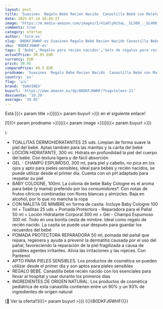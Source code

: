 ```yaml
---
layout: post
title: 'Suavinex  Regalo Bebé Recien Nacido  Canastilla Bebé con Maleta de Mimbre en Forma de Casita. Incluye: Baby Cologne 100 ml + Gel - Champú Espumoso + Loción Corporal + Pomada del Pañal + Toallitas'
date: 2025-07-14 16:44:27
image: 'https://m.media-amazon.com/images/I/41aOlyHi5aL._SL500_._SL400_.jpg'
comments: true
category: ofertas
author: 'tole.es'
slug: 'B0DKFJ6WHF-es Suavinex Regalo Bebé Recien Nacido Canastilla Bebé con...'
sku: 'B0DKFJ6WHF-es'
tags: [ 'Bebé','Regalos para recién nacidos','Sets de regalos para recién nacidos','bebé','pañal','suavinex','🇪🇸', ]
actualPrice: 39.95 EUR
currency: EUR
price: 39.95
comparePrice: 49.5 EUR
prodname: 'Suavinex  Regalo Bebé Recien Nacido  Canastilla Bebé con Maleta de Mimbre en Forma de Casita. Incluye: Baby Cologne 100 ml + Gel - Champú Espumoso + Loción Corporal + Pomada del Pañal + Toallitas'
country: 'es'
flag: '🇪🇸'
brand: 'SUAVINEX'
buyurl: 'https://www.amazon.es/dp/B0DKFJ6WHF/?tag=tolees-21'
descuento: '19.29'
average: '39.95'
---
```


Está [{{< param title >}}]({{< param buyurl >}}) en el siguiente enlace!

[![{{< param prodname >}}]({{< param image >}})]({{< param buyurl >}})

ℹ️:

- TOALLITAS DERMOHIDRATANTES 25 uds. Limpian de forma suave la piel del bebé. Aptas también para las manitas y la carita del bebé
- LOCIÓN HIDRATANTE, 300 ml. Hidrata en profundidad la piel del cuerpo del bebé. Con textura ligera y de fácil absorción
- GEL - CHAMPÚ ESPUMOSO, 300 ml, para piel y cabello, no pica en los ojos y apto para pieles sensibles, ideal para bebés y recién nacidos, se puede utilizar desde el primer día. Cuenta con un pH adaptado para respetar su piel
- BABY COLOGNE, 100ml. La colonia de bebé Baby Cologne es el aroma para bebé (y mamá) preferido por los consumidores*. Con notas de frutos cítricos combinadas con flores blancas y almizcles. Baja en alcohol, por lo que no mancha la ropa
- CON MALETA DE MIMBRE en forma de casita. Incluye Baby Cologne 100 ml + Toallitas 25 uds + Pomada Protectora - Reparadora para el Pañal 50 ml + Loción Hidratante Corporal 300 ml + Gel - Champú Espumoso 300 ml. Todo en una bonita cesta de mimbre. Ideal como regalo de recién nacido. La casita se puede usar después para guardar los recuerdos del bebé
- POMADA PROTECTORA REPARADORA 50 ml, pomada del pañal que repara, regenera y ayuda a prevenir la dermatitis causada por el uso del pañal, favoreciendo la reparación de la piel fragilizada a causa de posibles agentes irritantes. Alivia las irritaciones y las rojeces. Con Pantenol
- APTO PARA PIELES SENSIBLES. Los productos de cosmética se pueden utilizar desde el primer día y son aptos para pieles sensibles
- REGALO BEBÉ. Canastilla bebé recién nacido con los esenciales para llevar al hospital y usar durante los primeros días
- INGREDIENTES DE ORIGEN NATURAL. Los productos de cosmética pediátrica de esta canastilla contienen entre un 90% y un 93% de ingredientes de origen natural

[🛒 Ver la oferta!!]({{< param buyurl >}})
{{<world>}}B0DKFJ6WHF{{</world>}}
